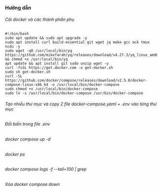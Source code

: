 ### Hướng dẫn
###### Cài docker và các thành phần phụ
```
#!/bin/bash
sudo apt update && sudo apt upgrade -y
sudo apt install curl build-essential git wget jq make gcc ack tmux ncdu -y
sudo wget -qO /usr/local/bin/yq https://github.com/mikefarah/yq/releases/download/v4.27.3/yq_linux_amd64 && chmod +x /usr/local/bin/yq
apt update && apt install git sudo unzip wget -y
curl -fsSL https://get.docker.com -o get-docker.sh
sudo sh get-docker.sh
curl -SL https://github.com/docker/compose/releases/download/v2.5.0/docker-compose-linux-x86_64 -o /usr/local/bin/docker-compose
sudo chmod +x /usr/local/bin/docker-compose
sudo ln -s /usr/local/bin/docker-compose /usr/bin/docker-compose
```
###### Tạo nhiều thư mục và copy 2 file docker-compose.yaml + .env vào từng thư mục
###### Đổi biến trong file .env
###### docker compose up -d
###### docker ps
###### docker compose logs -f --tail=100 | grep <container-name>
###### Xóa docker compose down
